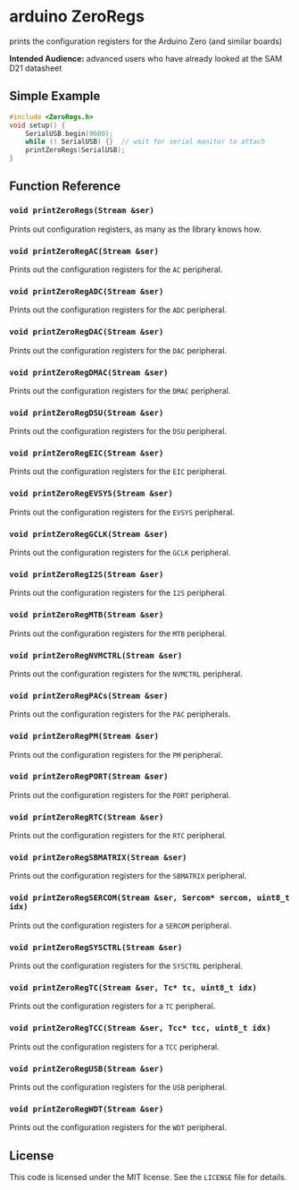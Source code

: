 arduino ZeroRegs
================
prints the configuration registers for the Arduino Zero (and similar boards)

**Intended Audience:** advanced users who have already looked at the SAM D21 datasheet


Simple Example
--------------
```cpp
#include <ZeroRegs.h>
void setup() {
    SerialUSB.begin(9600);
    while (! SerialUSB) {}  // wait for serial monitor to attach
    printZeroRegs(SerialUSB);
}
```


Function Reference
------------------


### `void printZeroRegs(Stream &ser)`
Prints out configuration registers, as many as the library knows how.


### `void printZeroRegAC(Stream &ser)`
Prints out the configuration registers for the `AC` peripheral.


### `void printZeroRegADC(Stream &ser)`
Prints out the configuration registers for the `ADC` peripheral.


### `void printZeroRegDAC(Stream &ser)`
Prints out the configuration registers for the `DAC` peripheral.


### `void printZeroRegDMAC(Stream &ser)`
Prints out the configuration registers for the `DMAC` peripheral.


### `void printZeroRegDSU(Stream &ser)`
Prints out the configuration registers for the `DSU` peripheral.


### `void printZeroRegEIC(Stream &ser)`
Prints out the configuration registers for the `EIC` peripheral.


### `void printZeroRegEVSYS(Stream &ser)`
Prints out the configuration registers for the `EVSYS` peripheral.


### `void printZeroRegGCLK(Stream &ser)`
Prints out the configuration registers for the `GCLK` peripheral.


### `void printZeroRegI2S(Stream &ser)`
Prints out the configuration registers for the `I2S` peripheral.


### `void printZeroRegMTB(Stream &ser)`
Prints out the configuration registers for the `MTB` peripheral.


### `void printZeroRegNVMCTRL(Stream &ser)`
Prints out the configuration registers for the `NVMCTRL` peripheral.


### `void printZeroRegPACs(Stream &ser)`
Prints out the configuration registers for the `PAC` peripherals.


### `void printZeroRegPM(Stream &ser)`
Prints out the configuration registers for the `PM` peripheral.


### `void printZeroRegPORT(Stream &ser)`
Prints out the configuration registers for the `PORT` peripheral.


### `void printZeroRegRTC(Stream &ser)`
Prints out the configuration registers for the `RTC` peripheral.


### `void printZeroRegSBMATRIX(Stream &ser)`
Prints out the configuration registers for the `SBMATRIX` peripheral.


### `void printZeroRegSERCOM(Stream &ser, Sercom* sercom, uint8_t idx)`
Prints out the configuration registers for a `SERCOM` peripheral.


### `void printZeroRegSYSCTRL(Stream &ser)`
Prints out the configuration registers for the `SYSCTRL` peripheral.


### `void printZeroRegTC(Stream &ser, Tc* tc, uint8_t idx)`
Prints out the configuration registers for a `TC` peripheral.


### `void printZeroRegTCC(Stream &ser, Tcc* tcc, uint8_t idx)`
Prints out the configuration registers for a `TCC` peripheral.


### `void printZeroRegUSB(Stream &ser)`
Prints out the configuration registers for the `USB` peripheral.


### `void printZeroRegWDT(Stream &ser)`
Prints out the configuration registers for the `WDT` peripheral.


License
-------
This code is licensed under the MIT license.
See the `LICENSE` file for details.


